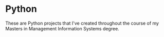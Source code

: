 # Python
These are Python projects that I've created throughout the course of my Masters in Management Information Systems degree. 
